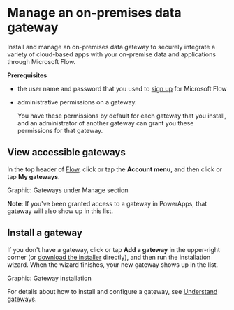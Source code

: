 <properties
    pageTitle="Manage gateways | Microsoft Flow"
    description="View and install an on-premises data gateway in Microsoft Flow"
    services=""
    suite="flow"
    documentationCenter="na"
    authors="sunaysv"
    manager="erikre"
    editor=""
    tags=""/>

<tags
   ms.service="flow"
   ms.devlang="na"
   ms.topic="article"
   ms.tgt_pltfrm="na"
   ms.workload="na"
   ms.date="07/05/2016"
   ms.author="sunayv"/>

# Manage an on-premises data gateway #
Install and manage an on-premises data gateway to securely integrate a variety of cloud-based apps with your on-premise data and applications through Microsoft Flow.

**Prerequisites**

- the user name and password that you used to [sign up](sign-up-sign-in.md) for Microsoft Flow
- administrative permissions on a gateway.

	You have these permissions by default for each gateway that you install, and an administrator of another gateway can grant you these permissions for that gateway.

## View accessible gateways ##
In the top header of [Flow](https://flow.microsoft.com), click or tap the **Account menu**, and then click or tap **My gateways**.

Graphic: Gateways under Manage section

**Note**: If you've been granted access to a gateway in PowerApps, that gateway will also show up in this list.

## Install a gateway ##   
If you don't have a gateway, click or tap **Add a gateway** in the upper-right corner (or [download the installer](http://go.microsoft.com/fwlink/?LinkID=820580&clcid=0x409) directly), and then run the installation wizard. When the wizard finishes, your new gateway shows up in the list.

Graphic: Gateway installation

For details about how to install and configure a gateway, see [Understand gateways](gateway-reference.md).

<!-- Image references -->
[1]: TODO
[2]: TODO
